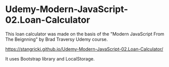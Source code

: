 # Udemy-Modern-JavaScript-02.Loan-Calculator

This loan calculator was made on the basis of the "Modern JavaScript From The Beignning" by Brad Traversy Udemy course.

https://stangricki.github.io/Udemy-Modern-JavaScript-02.Loan-Calculator/

It uses Bootstrap library and LocalStorage.